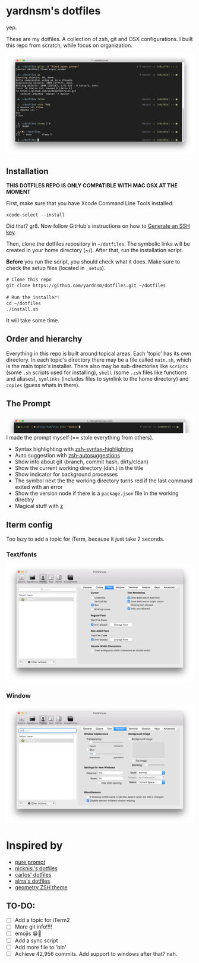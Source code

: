 # yardnsm's dotfiles
yep.

These are my dotfiles. A collection of zsh, git and OSX configurations. I built this repo from scratch, while focus on organization.

![](https://raw.githubusercontent.com/yardnsm/dotfiles/master/_misc/media/terminal.png)

## Installation
**THIS DOTFILES REPO IS ONLY COMPATIBLE WITH MAC OSX AT THE MOMENT**

First, make sure that you have Xcode Command Line Tools installed:

```
xcode-select --install
```

Did that? gr8. Now follow GitHub's instructions on how to [Generate an SSH key](https://help.github.com/articles/generating-an-ssh-key/).

Then, clone the dotfiles repository in `~/dotfiles`. The symbolic links will be created in your home directory (~/).
After that, run the installation script.

**Before** you run the script, you should check what it does. Make sure to check the setup files (located in `_setup`).

```
# Clone this repo
git clone https://github.com/yardnsm/dotfiles.git ~/dotfiles

# Run the installer!
cd ~/dotfiles
./install.sh
```

It will take some time.

## Order and hierarchy
Everything in this repo is built around topical areas. Each 'topic' has its own directory. In each topic's directory there may be
a file called `main.sh`, which is the main topic's installer. There also may be sub-directories like `scripts` (some `.sh` scripts used for installing),
`shell` (some `.zsh` files like functions and aliases), `symlinks` (includes files to symlink to the home directory) and `copies` (guess whats in there).

## The Prompt
![](https://raw.githubusercontent.com/yardnsm/dotfiles/master/_misc/media/terminal-sliced.png)
I made the prompt myself (== stole everything from others).
- Syntax highlighting with [zsh-syntax-highlighting](https://github.com/zsh-users/zsh-syntax-highlighting)
- Auto suggestion with [zsh-autosuggestions](https://github.com/zsh-users/zsh-autosuggestions)
- Show info about git (branch, commit hash, dirty/clean)
- Show the current working directory (dah.) in the title
- Show indicator for background processes
- The symbol next the the working directory turns red if the last command exited with an error
- Show the version node if there is a `package.json` file in the working directry
- Magical stuff with [z](https://github.com/rupa/z)

## Iterm config
Too lazy to add a topic for iTerm, because it just take 2 seconds.

### Text/fonts
![](https://raw.githubusercontent.com/yardnsm/dotfiles/master/_misc/media/iterm-text.png)

### Window
![](https://raw.githubusercontent.com/yardnsm/dotfiles/master/_misc/media/iterm-window.png)

# Inspired by
- [pure prompt](https://github.com/sindresorhus/pure)
- [nicknisi's dotfiles](https://github.com/nicknisi/dotfiles)
- [carlos' dotfiles](https://github.com/caarlos0/dotfiles)
- [alrra's dotfiles](https://github.com/alrra/dotfiles)
- [geometry ZSH theme](https://github.com/frmendes/geometry)

## TO-DO:
- [ ] Add a topic for iTerm2
- [ ] More git info!!!!
- [ ] emojis 😁🚀
- [ ] Add a sync script
- [ ] Add more file to 'bin'
- [ ] Achieve 42,956 commits. Add support to windows after that? nah.
